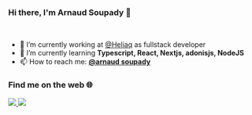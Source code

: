 ### Hi there, I'm Arnaud Soupady 👋

<br>

- 🔭 I’m currently working at [@Heliaq]([https://koesio.com/entite/corporate-it/](https://heliaq.fr/)) as fullstack developer
- 🌱 I’m currently learning **Typescript, React, Nextjs, adonisjs, NodeJS**
- 📫 How to reach me: **[@arnaud soupady](https://www.linkedin.com/in/arnaud-soupady/)**

### Find me on the web 🌐

<p align="left">
  <a href="https://uddy.fr/">
    <img src="https://img.shields.io/badge/my_portfolio-41b883?style=for-the-badge&logo=ko-fi&logoColor=white">
  </a>
  <a href="https://www.linkedin.com/in/arnaud-soupady/">
    <img src="https://img.shields.io/badge/linkedin-41b883?style=for-the-badge&logo=linkedin&logoColor=white">
  </a>
</p>
